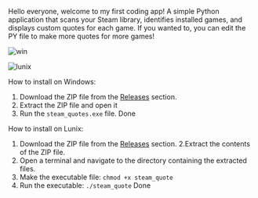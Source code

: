 Hello everyone, welcome to my first coding app!
A simple Python application that scans your Steam library, identifies installed games, and displays custom quotes for each game.
If you wanted to, you can edit the PY file to make more quotes for more games!

![win](https://github.com/user-attachments/assets/82aa0dd4-89f3-4538-b6c5-d8e05a1d8933)

![lunix](https://github.com/user-attachments/assets/fb7ade9c-bd18-436c-a621-b1debc04d94c)

How to install on Windows:
1. Download the ZIP file from the [Releases](https://github.com/scientistmdl/steam_quote_game/releases) section.
2. Extract the ZIP file and open it
3. Run the `steam_quotes.exe` file.
Done

How to install on Lunix:
1. Download the ZIP file from the [Releases](https://github.com/scientistmdl/steam_quote_game/releases) section.
2.Extract the contents of the ZIP file.
3. Open a terminal and navigate to the directory containing the extracted files.
4. Make the executable file: `chmod +x steam_quote`
5. Run the executable: `./steam_quote`
Done
